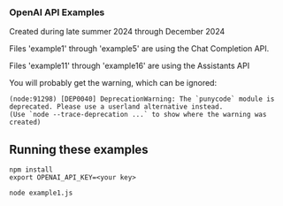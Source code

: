 ### OpenAI API Examples

Created during late summer 2024 through December 2024

Files 'example1' through 'example5' are using the Chat Completion API.

Files 'example11' through 'example16' are using the Assistants API


You will probably get the warning, which can be ignored:

```
(node:91298) [DEP0040] DeprecationWarning: The `punycode` module is deprecated. Please use a userland alternative instead.
(Use `node --trace-deprecation ...` to show where the warning was created)
```

## Running these examples

```
npm install
export OPENAI_API_KEY=<your key>

node example1.js
```
